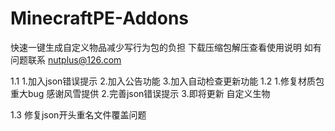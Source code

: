 # MinecraftPE-Addons
快速一键生成自定义物品减少写行为包的负担
下载压缩包解压查看使用说明
如有问题联系 nutplus@126.com

1.1
1.加入json错误提示 
2.加入公告功能 
3.加入自动检查更新功能 
1.2
1.修复材质包重大bug 感谢风雪提供
2.完善json错误提示
3.即将更新 自定义生物

1.3
修复json开头重名文件覆盖问题

